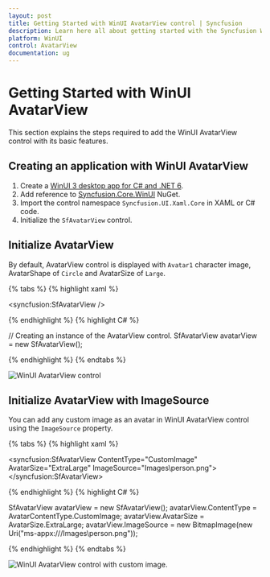 ```yaml
---
layout: post
title: Getting Started with WinUI AvatarView control | Syncfusion
description: Learn here all about getting started with the Syncfusion WinUI AvatarView (SfAvatarView) control with its basic features.
platform: WinUI
control: AvatarView
documentation: ug
---
```


# Getting Started with WinUI AvatarView

This section explains the steps required to add the WinUI AvatarView control with its basic features.

## Creating an application with WinUI AvatarView

1. Create a [WinUI 3 desktop app for C# and .NET 6](https://docs.microsoft.com/en-us/windows/apps/winui/winui3/get-started-winui3-for-desktop).
2. Add reference to [Syncfusion.Core.WinUI](https://www.nuget.org/packages/Syncfusion.Core.WinUI) NuGet. 
3. Import the control namespace `Syncfusion.UI.Xaml.Core` in XAML or C# code.
4. Initialize the `SfAvatarView` control.

## Initialize AvatarView 

By default, AvatarView control is displayed with `Avatar1` character image, AvatarShape of `Circle` and AvatarSize of `Large`.

{% tabs %}
{% highlight xaml %}

<Page
    x:Class="GettingStarted.MainPage"
    xmlns="http://schemas.microsoft.com/winfx/2006/xaml/presentation"
    xmlns:x="http://schemas.microsoft.com/winfx/2006/xaml"
    xmlns:local="using:GettingStarted"
    xmlns:d="http://schemas.microsoft.com/expression/blend/2008"
    xmlns:mc="http://schemas.openxmlformats.org/markup-compatibility/2006"
    xmlns:syncfusion="using:Syncfusion.UI.Xaml.Core"
    mc:Ignorable="d"
    Background="{ThemeResource ApplicationPageBackgroundThemeBrush}">
    <Grid>
      <syncfusion:SfAvatarView />
    </Grid>
</Page>

{% endhighlight %} 
{% highlight C# %}

// Creating an instance of the AvatarView control.
SfAvatarView avatarView = new SfAvatarView();
           
{% endhighlight %}
{% endtabs %}

![WinUI AvatarView control](avatarview_images/winui_avatarview.png)

## Initialize AvatarView with ImageSource

You can add any custom image as an avatar in WinUI AvatarView control using the `ImageSource` property.

{% tabs %}
{% highlight xaml %}

<syncfusion:SfAvatarView ContentType="CustomImage"
                         AvatarSize="ExtraLarge"
                         ImageSource="Images\person.png">
</syncfusion:SfAvatarView>

{% endhighlight %} 
{% highlight C# %}

SfAvatarView avatarView = new SfAvatarView();
avatarView.ContentType = AvatarContentType.CustomImage;
avatarView.AvatarSize = AvatarSize.ExtraLarge;
avatarView.ImageSource = new BitmapImage(new Uri("ms-appx:///Images\\person.png"));
           
{% endhighlight %}
{% endtabs %}

![WinUI AvatarView control with custom image.](avatarview_images/winui_imagesource_avatarview.png)

